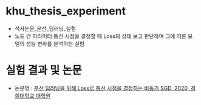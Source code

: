 # khu_thesis_experiment
- 석사논문_분산_딥러닝_실험
- 노드 간 파라미터 통신 시점을 결정할 때 Loss의 상태 보고 판단하며 그에 따른 모델의 성능 변화를 분석하는 실험

# 실험 결과 및 논문
- 논문명 : [분산 딥러닝을 위해 Loss로 통신 시점을 결정하는 비동기 SGD, 2020, 경희대학교 대학원](http://www.riss.kr/search/detail/DetailView.do?p_mat_type=be54d9b8bc7cdb09&control_no=d1c4c88daebce394ffe0bdc3ef48d419)
